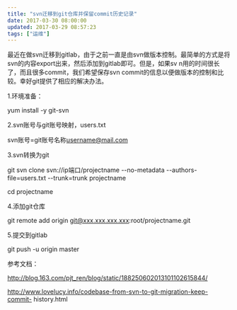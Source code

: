 ```yaml
---
title: "svn迁移到git仓库并保留commit历史记录"
date: 2017-03-30 08:00:00
updated: 2017-03-29 08:57:23
tags: ["运维"]
---
```

最近在做svn迁移到gitlab，由于之前一直是由svn做版本控制。最简单的方式是将svn的内容export出来，然后添加到gitlab即可。但是，如果sv
n用的时间很长了，而且很多commit，我们希望保存svn commit的信息以便做版本的控制和比较。幸好git提供了相应的解决办法。

  

1.环境准备：

yum install -y git-svn

  

2.svn账号与git账号映射，users.txt

svn账号=git账号名称<username@mail.com>

  

3.svn转换为git

git svn clone svn://ip端口/projectname --no-metadata --authors-file=users.txt
--trunk=trunk projectname

cd projectname

  

4.添加git仓库

git remote add origin git@xxx.xxx.xxx.xxx:root/projectname.git

  

5.提交到gitlab

git push -u origin master

  

参考文档：

http://blog.163.com/pjt_ren/blog/static/188250602013101102615844/

http://www.lovelucy.info/codebase-from-svn-to-git-migration-keep-commit-
history.html

  


